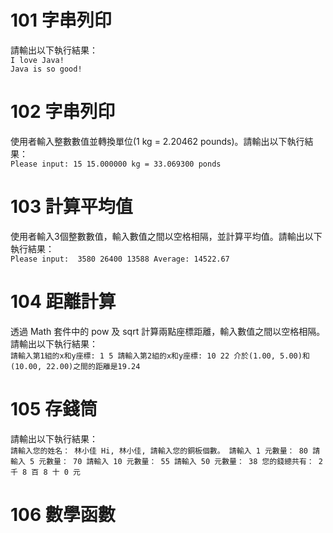 # 101 字串列印
請輸出以下執行結果：<br />
`I love Java!`<br />
`Java is so good!`<br />

# 102 字串列印
使用者輸入整數數值並轉換單位(1 kg = 2.20462 pounds)。請輸出以下執行結果：<br />
`Please input: 15
15.000000 kg = 33.069300 ponds`

# 103 計算平均值
使用者輸入3個整數數值，輸入數值之間以空格相隔，並計算平均值。請輸出以下執行結果：<br />
`Please input: 
3580 26400 13588
Average: 14522.67`

# 104 距離計算
透過 Math 套件中的 pow 及 sqrt 計算兩點座標距離，輸入數值之間以空格相隔。請輸出以下執行結果：<br />
`請輸入第1組的x和y座標: 1 5
請輸入第2組的x和y座標: 10 22
介於(1.00, 5.00)和(10.00, 22.00)之間的距離是19.24`

# 105 存錢筒
請輸出以下執行結果：<br />
`請輸入您的姓名： 林小佳
Hi, 林小佳, 請輸入您的銅板個數。
請輸入 1 元數量： 80
請輸入 5 元數量： 70
請輸入 10 元數量： 55
請輸入 50 元數量： 38
您的錢總共有： 2 千 8 百 8 十 0 元`

# 106 數學函數
